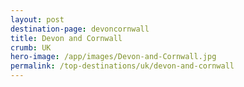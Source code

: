 ```yaml
---
layout: post
destination-page: devoncornwall
title: Devon and Cornwall
crumb: UK
hero-image: /app/images/Devon-and-Cornwall.jpg
permalink: /top-destinations/uk/devon-and-cornwall
---
```

